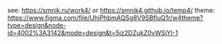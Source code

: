 see: https://smnik.ru/work4/
or https://smnik4.github.io/temp4/
theme: https://www.figma.com/file/UhjPhbmAQSg8V9SBfluQ1r/w4theme?type=design&node-id=4002%3A3142&mode=design&t=5jz2DZukZ0vWSiYI-1

